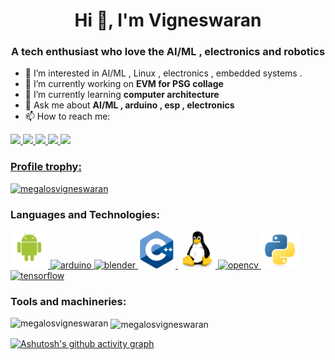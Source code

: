 <h1 align="center">Hi 👋, I'm Vigneswaran</h1>

<h3 align="center">A tech enthusiast who love the AI/ML , electronics and robotics</h3>

- 👀 I’m interested in AI/ML , Linux , electronics ,  embedded systems .
- 🔭 I’m currently working on **EVM for PSG collage**
- 🌱 I’m currently learning **computer architecture**
- 💬 Ask me about **AI/ML , arduino , esp , electronics**
- 📫 How to reach me:
<p align="left">
  <a href="mailto:contactmevigneswaran@gmail.com" target="_blank" rel="noreferrer"> <img src="https://img.shields.io/badge/Gmail-D14836?style=for-the-badge&logo=gmail&logoColor=white"  height="30"/>
    <a href="https://www.linkedin.com/in/vigneswaran-s-3183a9288/" target="_blank" rel="noreferrer"> <img src="https://img.shields.io/badge/LinkedIn-0077B5?style=for-the-badge&logo=linkedin&logoColor=white"  height="30"/>
     <a href="https://www.linkedin.com/in/vigneswaran-s-3183a9288/" target="_blank" rel="noreferrer"> <img src="https://img.shields.io/badge/WhatsApp-25D366?style=for-the-badge&logo=whatsapp&logoColor=white"  height="30"/>
     <a href="https://t.me/Vigneshwaran_techie" target="_blank" rel="noreferrer"> <img src="https://img.shields.io/badge/Telegram-2CA5E0?style=for-the-badge&logo=telegram&logoColor=white" height="30"/>
     <a href="https://discord.com/users/1189199521121579071" target="_blank" rel="noreferrer"> <img src="https://img.shields.io/badge/Discord-7289DA?style=for-the-badge&logo=discord&logoColor=white" height="30"/>
      
</p>


<h3 align="left">Profile trophy:</h3>

 <p align="left"> <a href="https://github.com/ryo-ma/github-profile-trophy"><img src="https://github-profile-trophy.vercel.app/?username=megalosvigneswaran&theme=onedark" alt="megalosvigneswaran" /></a> </p>
  
<h3 align="left">Languages and Technologies:</h3>

<p align="left"> 
  <a href="https://developer.android.com" target="_blank" rel="noreferrer"> <img src="https://raw.githubusercontent.com/devicons/devicon/master/icons/android/android-original-wordmark.svg" alt="android" width="60" />
  </a> <a href="https://www.arduino.cc/" target="_blank" rel="noreferrer"> <img src="https://cdn.worldvectorlogo.com/logos/arduino-1.svg" alt="arduino" width="60" /> </a> 
  <a href="https://www.blender.org/" target="_blank" rel="noreferrer"> <img src="https://download.blender.org/branding/community/blender_community_badge_white.svg" alt="blender" width="60" /> </a> 
  <a href="https://www.w3schools.com/cpp/" target="_blank" rel="noreferrer"> <img src="https://raw.githubusercontent.com/devicons/devicon/master/icons/cplusplus/cplusplus-original.svg" alt="cplusplus" width="60" /> </a>
  <a href="https://www.linux.org/" target="_blank" rel="noreferrer"> <img src="https://raw.githubusercontent.com/devicons/devicon/master/icons/linux/linux-original.svg" alt="linux" width="60" /> </a> 
  <a href="https://opencv.org/" target="_blank" rel="noreferrer"> <img src="https://www.vectorlogo.zone/logos/opencv/opencv-icon.svg" alt="opencv" width="60" /> </a> <a href="https://www.python.org" target="_blank" rel="noreferrer"> <img src="https://raw.githubusercontent.com/devicons/devicon/master/icons/python/python-original.svg" alt="python" width="60" /> </a> 
  <a href="https://www.tensorflow.org" target="_blank" rel="noreferrer"> <img src="https://www.vectorlogo.zone/logos/tensorflow/tensorflow-icon.svg" alt="tensorflow" width="60" /> </a></a> 

<h3 align="left">Tools and machineries:</h3>

<p><img align="left" src="https://github-readme-stats.vercel.app/api/top-langs?username=megalosvigneswaran&show_icons=true&locale=en&layout=compact&theme=dark" alt="megalosvigneswaran" /></p>

<p>&nbsp;<img align="center" src="https://github-readme-stats.vercel.app/api?username=megalosvigneswaran&show_icons=true&locale=en&theme=dark" alt="megalosvigneswaran" /></p>

[![Ashutosh's github activity graph](https://github-readme-activity-graph.vercel.app/graph?username=MegalosVigneswaran&bg_color=202020&color=ffffff&line=8000ff&point=800080&area=true&hide_border=true)](https://github.com/ashutosh00710/github-readme-activity-graph)

